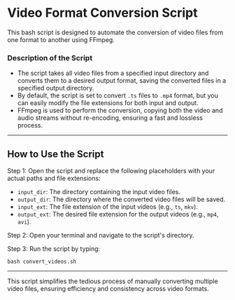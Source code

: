 # Video Format Conversion Script

This bash script is designed to automate the conversion of video files from one format to another using FFmpeg.

### Description of the Script

- The script takes all video files from a specified input directory and converts them to a desired output format, saving the converted files in a specified output directory.
- By default, the script is set to convert `.ts` files to `.mp4` format, but you can easily modify the file extensions for both input and output.
- FFmpeg is used to perform the conversion, copying both the video and audio streams without re-encoding, ensuring a fast and lossless process.

---

## How to Use the Script

Step 1: Open the script and replace the following placeholders with your actual paths and file extensions:
- `input_dir`: The directory containing the input video files.
- `output_dir`: The directory where the converted video files will be saved.
- `input_ext`: The file extension of the input videos (e.g., `ts`, `mkv`).
- `output_ext`: The desired file extension for the output videos (e.g., `mp4`, `avi`).

Step 2: Open your terminal and navigate to the script's directory.

Step 3: Run the script by typing:

```
bash convert_videos.sh
```

---

This script simplifies the tedious process of manually converting multiple video files, ensuring efficiency and consistency across video formats.
